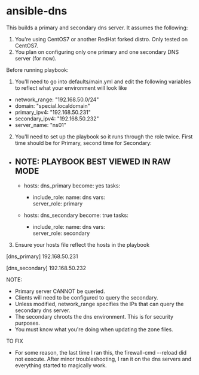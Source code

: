 # ansible-dns

This builds a primary and secondary dns server. It assumes the following:

1. You're using CentOS7 or another RedHat forked distro. Only tested on CentOS7.
2. You plan on configuring only one primary and one secondary DNS server (for now).

Before running playbook:

1. You'll need to go into defaults/main.yml and edit the following variables to reflect what your environment will look like
- network_range: "192.168.50.0/24"
- domain: "special.localdomain"
- primary_ipv4: "192.168.50.231"
- secondary_ipv4: "192.168.50.232"
- server_name: "ns01"

2. You'll need to set up the playbook so it runs through the role twice. First time should be for Primary, second time for Secondary:
- NOTE: PLAYBOOK BEST VIEWED IN RAW MODE
  ---
  - hosts: dns_primary
    become: yes
    tasks:  
    - include_role:
        name: dns
      vars:   
        server_role: primary

  - hosts: dns_secondary
    become: true
    tasks:  
    - include_role:
        name: dns
      vars:   
        server_role: secondary

3. Ensure your hosts file reflect the hosts in the playbook

  [dns_primary]
  192.168.50.231

  [dns_secondary]
  192.168.50.232

NOTE:
- Primary server CANNOT be queried.
- Clients will need to be configured to query the secondary.
- Unless modified, network_range specifies the IPs that can query the secondary dns server.
- The secondary chroots the dns environment. This is for security purposes.
- You must know what you're doing when updating the zone files.

TO FIX
- For some reason, the last time I ran this, the firewall-cmd --reload did not execute. After minor troubleshooting, I ran it on the dns servers and everything started to magically work.
